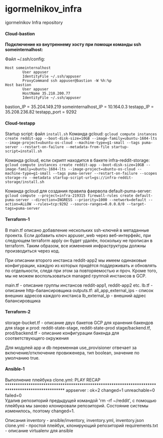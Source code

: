 # igormelnikov_infra
igormelnikov Infra repository

#### Cloud-bastion
**Подключение ко внутреннему хосту при помощи команды ssh someinternalhost:**

Файл ~/.ssh/config:

```
Host someinternalhost
        User appuser
        IdentityFile ~/.ssh/appuser
        ProxyCommand ssh appuser@bastion -W %h:%p
Host bastion
        User appuser
        HostName 35.210.200.77
        IdentityFile ~/.ssh/appuser
```
bastion_IP = 35.204.149.219
someinternalhost_IP = 10.164.0.3
testapp_IP = 35.208.236.82
testapp_port = 9292
#### Cloud-testapp
Startup script: файл `install.sh`
Команда gcloud:
`gcloud compute instances create reddit-app --boot-disk-size=10GB --image-family=ubuntu-1604-lts --image-project=ubuntu-os-cloud --machine-type=g1-small --tags puma-server --restart-on-failure --metadata-from-file startup-script=install.sh`

Команда gcloud, если скрипт находится в бакете infra-reddit-storage:
`gcloud compute instances create reddit-app --boot-disk-size=10GB --image-family=ubuntu-1604-lts --image-project=ubuntu-os-cloud --machine-type=g1-small --tags puma-server --restart-on-failure --scopes storage-ro --metadata startup-script-url=gs://infra-reddit-storage/install.sh`

Команда gcloud для создания правила фаервола default-puma-server:
`gcloud compute --project=infra-219315 firewall-rules create default-puma-server --direction=INGRESS --priority=1000 --network=default --action=ALLOW --rules=tcp:9292 --source-ranges=0.0.0.0/0 --target-tags=puma-server`
#### Terraform-1
В main.tf описано добавление нескольких ssh-ключей в метаданные проекта. Если добавить ключ appuser_web через веб-интерфейс, при следующем terraform apply он будет удалён, поскольку не прописан в terraform. Таким образом, все изменения инфраструктуры должны производиться через код.

При описании второго инстанса reddit-app2 мы имеем одинаковые конфигурации, каждую из которых придётся поддерживать и обновлять по отдельности, следя при этом за повторяемостью и проч. Кроме того, мы не можем воспользоваться managed группой инстансов в GCP.

main.tf - описание группы инстансов reddit-app1, reddit-app2 etc.
lb.tf - описание http-балансировщика
outputs.tf:
	all_app_external_ips - список внешних адресов каждого инстанса
	lb_external_ip - внешний адрес балансировщика
#### Terraform-2
storage-bucket.tf - описание двух бакетов GCP для хранения бакендов для stage и prod: reddit-state-stage, reddit-state-prod
stage/backend.tf, prod/backend.tf - описание конфигурации бакенда для соответствующего окружения

Для модулей app и db переменная use_provisioner отвечает за включение/отключение провиженера, тип boolean, значение по умолчанию true.
#### Ansible-1
Выполнение плейбука clone.yml:
PLAY RECAP ***************************************************************************************************
appserver                  : ok=2    changed=1    unreachable=0    failed=0   
Удалив репозиторий предыдущей командой 'rm -rf ~/reddit', с помощью плейбука мы заново клонировали репозиторий. Состояние системы изменилось, поэтому changed=1.

Описания inventory - ansible/inventory, inventory.yml, inventory.json
clone.yml - простой плейбук, клонирующий репозиторий
requirements.txt - описание virtualenv для ansible
